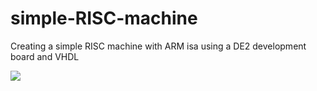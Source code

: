 simple-RISC-machine
===================

Creating a simple RISC machine with ARM isa using a DE2 development board and VHDL

![](http://i.imgur.com/QVpsXfN.png)
